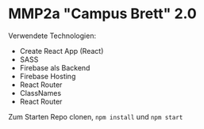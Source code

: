 # MMP2a "Campus Brett" 2.0
Verwendete Technologien:
- Create React App (React)
- SASS
- Firebase als Backend
- Firebase Hosting
- React Router
- ClassNames
- React Router

Zum Starten Repo clonen, `npm install` und `npm start`

